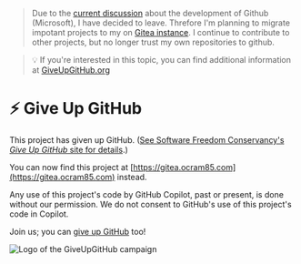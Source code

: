 > Due to the [current discussion](https://sfconservancy.org/blog/2022/jun/30/give-up-github-launch/) about the development of Github (Microsoft), I have decided to leave. Threfore I'm planning to migrate impotant projects to my on [Gitea instance](https://gitea.ocram85.com). I continue to contribute to other projects, but no longer trust my own repositories to github.

> :bulb: If you're interested in this topic, you can find additional information at [GiveUpGitHub.org](https://GiveUpGitHub.org)

# ⚡ Give Up GitHub

This project has given up GitHub.  ([See Software Freedom Conservancy's *Give Up  GitHub* site for details](https://GiveUpGitHub.org).)

You can now find this project at [https://gitea.ocram85.com](https://gitea.ocram85.com) instead.

Any use of this project's code by GitHub Copilot, past or present, is done without our permission.  We do not consent to GitHub's use of this project's code in Copilot.

Join us; you can [give up GitHub](https://GiveUpGitHub.org) too!

![Logo of the GiveUpGitHub campaign](https://sfconservancy.org/img/GiveUpGitHub.png)
